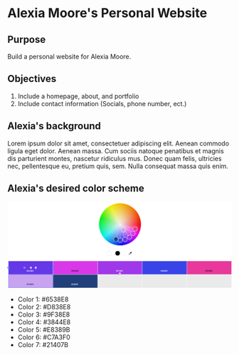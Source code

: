 # Alexia Moore's Personal Website
## Purpose
Build a personal website for Alexia Moore.

## Objectives
1. Include a homepage, about, and portfolio
2. Include contact information (Socials, phone number, ect.)

## Alexia's background
Lorem ipsum dolor sit amet, consectetuer adipiscing elit. Aenean commodo ligula eget dolor. Aenean massa. Cum sociis natoque penatibus et magnis dis parturient montes, nascetur ridiculus mus. Donec quam felis, ultricies nec, pellentesque eu, pretium quis, sem. Nulla consequat massa quis enim.
## Alexia's desired color scheme
![color scheme](./color-scheme.png)
- Color 1: #6538E8
- Color 2: #D838E8
- Color 3: #9F38E8
- Color 4: #3844E8
- Color 5: #E8389B
- Color 6: #C7A3F0
- Color 7: #21407B